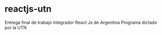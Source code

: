 # reactjs-utn
Entrega final de trabajo integrador React Js de Argentina Programa dictado por la UTN
